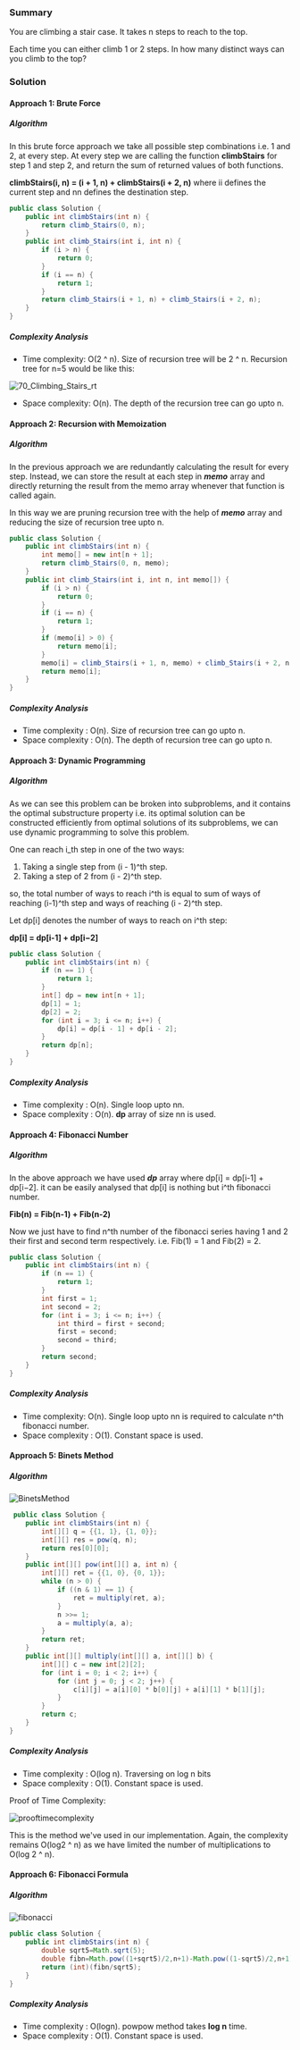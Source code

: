 ### Summary
You are climbing a stair case. It takes n steps to reach to the top.

Each time you can either climb 1 or 2 steps. In how many distinct ways can you climb to the top?

### Solution
#### Approach 1: Brute Force
##### Algorithm
In this brute force approach we take all possible step combinations i.e. 1 and 2, at every step. At every step we are calling the function
**climbStairs** for step 1 and step 2, and return the sum of returned values of both functions.

**climbStairs(i, n) = (i + 1, n) + climbStairs(i + 2, n)**
where ii defines the current step and nn defines the destination step.
```java
public class Solution {
    public int climbStairs(int n) {
        return climb_Stairs(0, n);
    }
    public int climb_Stairs(int i, int n) {
        if (i > n) {
            return 0;
        }
        if (i == n) {
            return 1;
        }
        return climb_Stairs(i + 1, n) + climb_Stairs(i + 2, n);
    }
}
```

##### Complexity Analysis
* Time complexity: O(2 ^ n). Size of recursion tree will be 2 ^ n.
Recursion tree for n=5 would be like this:

![70_Climbing_Stairs_rt](./img/70_Climbing_Stairs_rt.jpg)

* Space complexity: O(n). The depth of the recursion tree can go upto n.

#### Approach 2: Recursion with Memoization
##### Algorithm

In the previous approach we are redundantly calculating the result for every step. 
Instead, we can store the result at each step in **_memo_** array and directly returning the result from the memo array whenever that function is called again.

In this way we are pruning recursion tree with the help of **_memo_** array and reducing the size of recursion tree upto n.

```java
public class Solution {
    public int climbStairs(int n) {
        int memo[] = new int[n + 1];
        return climb_Stairs(0, n, memo);
    }
    public int climb_Stairs(int i, int n, int memo[]) {
        if (i > n) {
            return 0;
        }
        if (i == n) {
            return 1;
        }
        if (memo[i] > 0) {
            return memo[i];
        }
        memo[i] = climb_Stairs(i + 1, n, memo) + climb_Stairs(i + 2, n, memo);
        return memo[i];
    }
}
```

##### Complexity Analysis
* Time complexity : O(n). Size of recursion tree can go upto n.
* Space complexity : O(n). The depth of recursion tree can go upto n.


#### Approach 3: Dynamic Programming
##### Algorithm
As we can see this problem can be broken into subproblems, and it contains the optimal substructure property i.e. its optimal solution can be constructed efficiently from optimal solutions of its subproblems, we can use dynamic programming to solve this problem.

One can reach i_th step in one of the two ways:
1. Taking a single step from (i - 1)^th step.
2. Taking a step of 2 from (i - 2)^th step.

so, the total number of ways to reach i^th is equal to sum of ways of reaching (i-1)^th step and ways of reaching (i - 2)^th step.

Let dp[i] denotes the number of ways to reach on i^th step:

**dp[i] = dp[i-1] + dp[i−2]**


```java
public class Solution {
    public int climbStairs(int n) {
        if (n == 1) {
            return 1;
        }
        int[] dp = new int[n + 1];
        dp[1] = 1;
        dp[2] = 2;
        for (int i = 3; i <= n; i++) {
            dp[i] = dp[i - 1] + dp[i - 2];
        }
        return dp[n];
    }
}
```
##### Complexity Analysis

* Time complexity : O(n). Single loop upto nn.
* Space complexity : O(n). **dp** array of size nn is used.

#### Approach 4: Fibonacci Number
##### Algorithm

In the above approach we have used **_dp_** array where dp[i] = dp[i-1] + dp[i−2]. 
it can be easily analysed that dp[i] is nothing but i^th fibonacci number.

**Fib(n) = Fib(n-1) + Fib(n-2)**

Now we just have to find n^th number of the fibonacci series having 1 and 2 their first and second term respectively.
i.e. Fib(1) = 1 and Fib(2) = 2.

```java
public class Solution {
    public int climbStairs(int n) {
        if (n == 1) {
            return 1;
        }
        int first = 1;
        int second = 2;
        for (int i = 3; i <= n; i++) {
            int third = first + second;
            first = second;
            second = third;
        }
        return second;
    }
}
```

##### Complexity Analysis

* Time complexity: O(n). Single loop upto nn is required to calculate n^th fibonacci number.
* Space complexity : O(1). Constant space is used.

#### Approach 5: Binets Method
##### Algorithm

![BinetsMethod](./img/BinetsMethod.png)

```java
 public class Solution {
    public int climbStairs(int n) {
        int[][] q = {{1, 1}, {1, 0}};
        int[][] res = pow(q, n);
        return res[0][0];
    }
    public int[][] pow(int[][] a, int n) {
        int[][] ret = {{1, 0}, {0, 1}};
        while (n > 0) {
            if ((n & 1) == 1) {
                ret = multiply(ret, a);
            }
            n >>= 1;
            a = multiply(a, a);
        }
        return ret;
    }
    public int[][] multiply(int[][] a, int[][] b) {
        int[][] c = new int[2][2];
        for (int i = 0; i < 2; i++) {
            for (int j = 0; j < 2; j++) {
                c[i][j] = a[i][0] * b[0][j] + a[i][1] * b[1][j];
            }
        }
        return c;
    }
}
```
##### Complexity Analysis
* Time complexity : O(log n). Traversing on log n bits
* Space complexity : O(1). Constant space is used.

Proof of Time Complexity:

![prooftimecomplexity](./img/prooftimecomplexity.png)

This is the method we've used in our implementation. Again, the complexity remains O(log2 ^ n) as we have limited the number of multiplications to O(log 2 ^ n).


#### Approach 6: Fibonacci Formula
##### Algorithm
![fibonacci](./img/fibonacci.png)

```java
public class Solution {
    public int climbStairs(int n) {
        double sqrt5=Math.sqrt(5);
        double fibn=Math.pow((1+sqrt5)/2,n+1)-Math.pow((1-sqrt5)/2,n+1);
        return (int)(fibn/sqrt5);
    }
}
```

##### Complexity Analysis
* Time complexity : O(logn). powpow method takes **log n** time.
* Space complexity : O(1). Constant space is used.